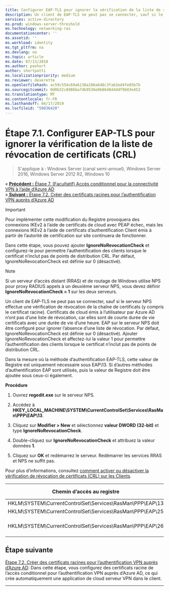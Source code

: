 ```yaml
---
title: Configurer EAP-TLS pour ignorer la vérification de la liste de révocation de certificats (CRL)
description: Un client de EAP-TLS ne peut pas se connecter, sauf si le serveur NPS effectue une vérification de révocation de la chaîne de certificats (y compris le certificat racine) du client et vérifie que les certificats ont été révoqués.
services: active-directory
ms.prod: windows-server-threshold
ms.technology: networking-ras
documentationcenter: ''
ms.assetid: ''
ms.workload: identity
ms.tgt_pltfrm: na
ms.devlang: na
ms.topic: article
ms.date: 07/13/2018
ms.author: pashort
author: shortpatti
ms.localizationpriority: medium
ms.reviewer: deverette
ms.openlocfilehash: ac59c554c69a6138a106a648c3fab3ed4fe05b7b
ms.sourcegitcommit: 0d0b32c8986ba7db9536e0b8648d4ddf9b03e452
ms.translationtype: MT
ms.contentlocale: fr-FR
ms.lasthandoff: 04/17/2019
ms.locfileid: "59836420"
---
```

# <a name="step-71-configure-eap-tls-to-ignore-certificate-revocation-list-crl-checking"></a>Étape 7.1. Configurer EAP-TLS pour ignorer la vérification de la liste de révocation de certificats (CRL)

>S'applique à : Windows Server (canal semi-annuel), Windows Server 2016, Windows Server 2012 R2, Windows 10

&#171;  [**Précédent :** Étape 7. (Facultatif) Accès conditionnel pour la connectivité VPN à l’aide d’Azure AD](ad-ca-vpn-connectivity-windows10.md)<br>
&#187;[ **Suivant :** Étape 7.2. Créer des certificats racines pour l’authentification VPN auprès d’Azure AD](vpn-create-root-cert-for-vpn-auth-azure-ad.md)

>[!IMPORTANT]
>Pour implémenter cette modification du Registre provoquera des connexions IKEv2 à l’aide de certificats de cloud avec PEAP échec, mais les connexions IKEv2 à l’aide de certificats d’authentification Client émis à partir de l’autorité de certification sur site continuera de fonctionner.

Dans cette étape, vous pouvez ajouter **IgnoreNoRevocationCheck** et configurez-le pour permettre l’authentification des clients lorsque le certificat n’inclut pas de points de distribution CRL. Par défaut, IgnoreNoRevocationCheck est définie sur 0 (désactivé).

>[!NOTE]
>Si un serveur d’accès distant (RRAS) et de routage de Windows utilise NPS pour proxy RADIUS appels à un deuxième serveur NPS, vous devez définir **IgnoreNoRevocationCheck = 1** sur les deux serveurs.

Un client de EAP-TLS ne peut pas se connecter, sauf si le serveur NPS effectue une vérification de révocation de la chaîne de certificats (y compris le certificat racine). Certificats de cloud émis à l’utilisateur par Azure AD n’ont pas d’une liste de révocation, car elles sont de courte durée de vie certificats avec une durée de vie d’une heure. EAP sur le serveur NPS doit être configuré pour ignorer l’absence d’une liste de révocation. Par défaut, IgnoreNoRevocationCheck est définie sur 0 (désactivé). Ajouter IgnoreNoRevocationCheck et affectez-lui la valeur 1 pour permettre l’authentification des clients lorsque le certificat n’inclut pas de points de distribution CRL. 

Dans la mesure où la méthode d’authentification EAP-TLS, cette valeur de Registre est uniquement nécessaire sous EAP\13. Si d’autres méthodes d’authentification EAP sont utilisés, puis la valeur de Registre doit être ajoutée sous ceux-ci également. 

**Procédure**

1. Ouvrez **regedit.exe** sur le serveur NPS.

2. Accédez à **HKEY_LOCAL_MACHINE\SYSTEM\CurrentControlSet\Services\RasMan\PPP\EAP\13**.

3. Cliquez sur **Modifier > New** et sélectionnez **valeur DWORD (32-bit)** et type **IgnoreNoRevocationCheck**.

4. Double-cliquez sur **IgnoreNoRevocationCheck** et attribuez la valeur données **1**.

5. Cliquez sur **OK** et redémarrez le serveur. Redémarrer les services RRAS et NPS ne suffit pas.

Pour plus d’informations, consultez [comment activer ou désactiver la vérification de révocation de certificats (CRL) sur les Clients](https://technet.microsoft.com/library/bb680540.aspx).


|Chemin d’accès au registre  |Extension EAP  |
|---------|---------|
|HKLM\SYSTEM\CurrentControlSet\Services\RasMan\PPP\EAP\13     |EAP-TLS         |
|HKLM\SYSTEM\CurrentControlSet\Services\RasMan\PPP\EAP\25     |PEAP         |
|HKLM\SYSTEM\CurrentControlSet\Services\RasMan\PPP\EAP\26     |EAP-MSCHAP v2         |

## <a name="next-step"></a>Étape suivante

[Étape 7.2. Créer des certificats racines pour l’authentification VPN auprès d’Azure AD](vpn-create-root-cert-for-vpn-auth-azure-ad.md): Dans cette étape, vous configurez des certificats racine de l’accès conditionnel pour l’authentification VPN auprès d’Azure AD, ce qui crée automatiquement une application de cloud serveur VPN dans le client. 

---